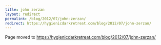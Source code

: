 ```yaml
---
title: john zerzan
layout: redirect
permalink: /blog/2012/07/john-zerzan/
redirect: https://hygienicdarkretreat.com/blog/2012/07/john-zerzan/
---
```


Page moved to <https://hygienicdarkretreat.com/blog/2012/07/john-zerzan/>

